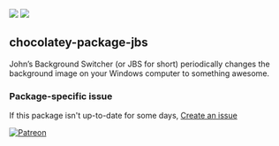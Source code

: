 [![](https://img.shields.io/chocolatey/v/jbs?color=green&label=jbs)](https://chocolatey.org/packages/jbs) [![](https://img.shields.io/chocolatey/dt/jbs)](https://chocolatey.org/packages/jbs)

## chocolatey-package-jbs
John’s Background Switcher (or JBS for short) periodically changes the background image on your 
Windows computer to something awesome.

### Package-specific issue
If this package isn't up-to-date for some days, [Create an issue](https://github.com/tunisiano187/Chocolatey-packages/issues/new/choose)

[![Patreon](https://cdn.jsdelivr.net/gh/tunisiano187/Chocolatey-packages@d15c4e19c709e7148588d4523ffc6dd3cd3c7e5e/icons/patreon.png)](https://www.patreon.com/bePatron?u=39585820)